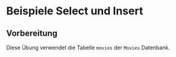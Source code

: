 # Beispiele Select und Insert

## Vorbereitung
Diese Übung verwendet die Tabelle `movies` der `Movies` Datenbank.
